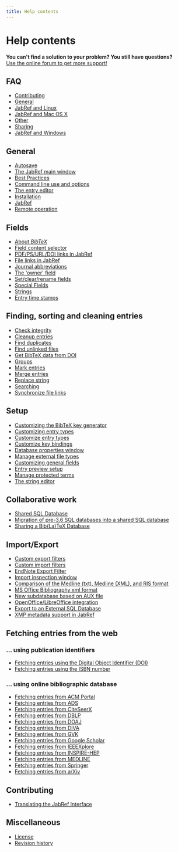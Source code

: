 ```yaml
---
title: Help contents
---
```


# Help contents

<div class="panel panel-info">
  <div class="panel-heading">
    <strong>You can't find a solution to your problem? You still have questions?</strong>
  </div>
  <div class="panel-body">
    <a class="btn btn-default" role="button" href="http://discourse.jabref.org">Use the online forum to get more support!</a>
  </div>
</div>


## FAQ
- [Contributing](/en/FAQcontributing)
- [General](/en/FAQgeneral)
- [JabRef and Linux](/en/FAQlinux)
- [JabRef and Mac OS X](/en/FAQosx)
- [Other](/en/FAQother)
- [Sharing](/en/FAQsharing)
- [JabRef and Windows](/en/FAQwindows)


## General
- [Autosave](/en/Autosave)
- [The JabRef main window](/en/BaseFrame)
- [Best Practices](/en/BestPractices)
- [Command line use and options](/en/CommandLine)
- [The entry editor](/en/EntryEditor)
- [Installation](/en/Installation)
- [JabRef](/en/JabRef)
- [Remote operation](/en/Remote)


## Fields
- [About *BibTeX*](/en/Bibtex)
- [Field content selector](/en/ContentSelector)
- [PDF/PS/URL/DOI links in JabRef](/en/ExternalFiles)
- [File links in JabRef](/en/FileLinks)
- [Journal abbreviations](/en/JournalAbbreviations)
- [The 'owner' field](/en/Owner)
- [Set/clear/rename fields](/en/SetClearRenameFields)
- [Special Fields](/en/SpecialFields)
- [Strings](/en/Strings)
- [Entry time stamps](/en/TimeStamp)


## Finding, sorting and cleaning entries
- [Check integrity](/en/CheckIntegrity)
- [Cleanup entries](/en/CleanupEntries)
- [Find duplicates](/en/FindDuplicates)
- [Find unlinked files](/en/FindUnlinkedFiles)
- [Get BibTeX data from DOI](/en/GetBibTeXDataFromDOI)
- [Groups](/en/Groups)
- [Mark entries](/en/Marking)
- [Merge entries](/en/MergeEntries)
- [Replace string](/en/ReplaceString)
- [Searching](/en/Search)
- [Synchronize file links](/en/SynchroFileLinks)


## Setup
- [Customizing the BibTeX key generator](/en/BibtexKeyPatterns)
- [Customizing entry types](/en/CustomEntries)
- [Customize entry types](/en/CustomEntryTypes)
- [Customize key bindings](/en/CustomKeyBindings)
- [Database properties window](/en/DatabaseProperties)
- [Manage external file types](/en/ExternalFileTypes)
- [Customizing general fields](/en/GeneralFields)
- [Entry preview setup](/en/Preview)
- [Manage protected terms](/en/ProtectedTerms)
- [The string editor](/en/StringEditor)


## Collaborative work
- [Shared SQL Database](/en/SQLDatabase)
- [Migration of pre-3.6 SQL databases into a shared SQL database](/en/SQLDatabaseMigration)
- [Sharing a Bib(La)TeX Database](/en/SharedBibFile)


## Import/Export
- [Custom export filters](/en/CustomExports)
- [Custom import filters](/en/CustomImports)
- [EndNote Export Filter](/en/EndNoteFilters)
- [Import inspection window](/en/ImportInspectionDialog)
- [Comparison of the Medline (txt), Medline (XML), and RIS format](/en/MedlineRIS)
- [MS Office Bibliography xml format](/en/MsOfficeBibFieldMapping)
- [New subdatabase based on AUX file](/en/NewBasedOnAux)
- [OpenOffice/LibreOffice integration](/en/OpenOfficeIntegration)
- [Export to an External SQL Database](/en/SQLExport)
- [XMP metadata support in JabRef](/en/XMP)


## Fetching entries from the web


### ... using publication identifiers
- [Fetching entries using the Digital Object Identifier (DOI)](/en/DOItoBibTeX)
- [Fetching entries using the ISBN number](/en/ISBNtoBibTeX)


### ... using online bibliographic database
- [Fetching entries from ACM Portal](/en/ACMPortal)
- [Fetching entries from ADS](/en/ADS)
- [Fetching entries from CiteSeerX](/en/CiteSeer)
- [Fetching entries from DBLP](/en/DBLP)
- [Fetching entries from DOAJ](/en/DOAJ)
- [Fetching entries from DiVA](/en/DiVAtoBibTeX)
- [Fetching entries from GVK](/en/GVK)
- [Fetching entries from Google Scholar](/en/GoogleScholar)
- [Fetching entries from IEEEXplore](/en/IEEEXplore)
- [Fetching entries from INSPIRE-HEP](/en/INSPIRE)
- [Fetching entries from MEDLINE](/en/Medline)
- [Fetching entries from Springer](/en/Springer)
- [Fetching entries from arXiv](/en/arXiv)



## Contributing
- [Translating the JabRef Interface](/en/TranslatingGUI)


## Miscellaneous
- [License](/en/License)
- [Revision history](/en/RevisionHistory)


